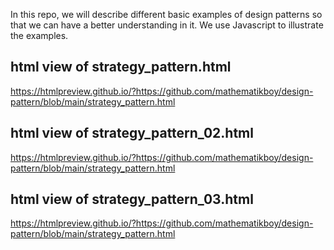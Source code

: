 In this repo, we will describe different basic examples of design patterns 
so that we can have a better understanding in it. We use Javascript to  illustrate the examples. 
## html view of strategy_pattern.html 
https://htmlpreview.github.io/?https://github.com/mathematikboy/design-pattern/blob/main/strategy_pattern.html
## html view of strategy_pattern_02.html 
https://htmlpreview.github.io/?https://github.com/mathematikboy/design-pattern/blob/main/strategy_pattern.html
## html view of strategy_pattern_03.html 
https://htmlpreview.github.io/?https://github.com/mathematikboy/design-pattern/blob/main/strategy_pattern.html



